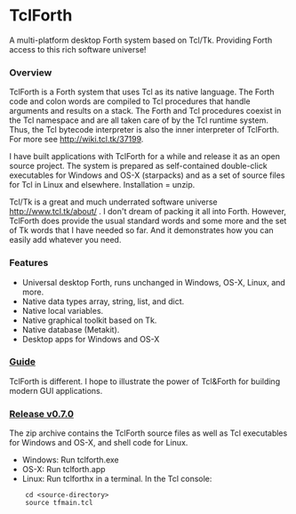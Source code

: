 # TclForth

A multi-platform desktop Forth system based on Tcl/Tk.  Providing Forth access to this rich software universe!

### Overview
TclForth is a Forth system that uses Tcl as its native language. The Forth code and colon words are compiled to Tcl procedures that handle arguments and results on a stack. The Forth and Tcl procedures coexist in the Tcl namespace and are all taken care of by the Tcl runtime system. Thus, the Tcl bytecode interpreter is also the inner interpreter of TclForth. For more see http://wiki.tcl.tk/37199.

I have built applications with TclForth for a while and release it as an open source project. The system is prepared as self-contained double-click executables for Windows and OS-X (starpacks) and as a set of source files for Tcl in Linux and elsewhere. Installation = unzip.

Tcl/Tk is a great and much underrated software universe http://www.tcl.tk/about/ .  I don't dream of packing it all into Forth. However, TclForth does provide the usual standard words and some more and the set of Tk words that I have needed so far. And it demonstrates how you can easily add whatever you need. 

### Features

* Universal desktop Forth, runs unchanged in Windows, OS-X, Linux, and more. 
* Native data types array, string, list, and dict.
* Native local variables.
* Native graphical toolkit based on Tk.
* Native database (Metakit).
* Desktop apps for Windows and OS-X

### [Guide](https://github.com/wolfwejgaard/tclforth/wiki) 

TclForth is different. I hope to illustrate the power of Tcl&Forth for building modern GUI applications.



### [Release v0.7.0](https://github.com/wolfwejgaard/tclforth/releases) 

The zip archive contains the TclForth source files as well as Tcl executables for Windows and OS-X, and shell code for Linux.

* Windows: Run tclforth.exe
* OS-X: Run tclforth.app
* Linux: Run tclforthx in a terminal. In the Tcl console:

```
    cd <source-directory>
    source tfmain.tcl
```








